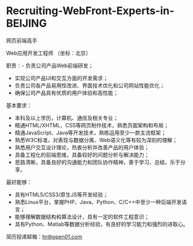 # Recruiting-WebFront-Experts-in-BEIJING
网页前端高手


Web应用开发工程师 （坐标：北京）

职责：- 负责公司产品Web前端研发；

- 实现公司产品UI和交互方面的开发需求；
- 负责公司各产品易用性改进、界面技术优化和公司网站性能优化；
- 确保公司产品具有优质的用户体验和高性能；

基本要求：
- 本科及以上学历，计算机、通信及相关专业；
- 精通HTML/XHTML、CSS等网页制作技术，熟悉页面架构和布局；
- 精通JavaScript、Java等开发技术，熟练运用至少一款主流框架；
- 熟悉W3C标准，对表现与数据分离、Web语义化等有较为深刻的理解；
- 熟悉用户交互设计理论，热衷分析并改善产品的用户体验；
- 具备工程化的前端思维，具备较好的问题分析与解决能力；
- 思路清晰，具备良好的沟通能力和团队协作精神，善于学习、总结，乐于分享。

最好能够：

- 具有HTML5/CSS3/原生JS等开发经验；
- 熟悉Linux平台，掌握PHP、Java、Python、C/C++中至少一种后端开发语言；
- 能够理解数据结构和算法设计，具有一定的软件工程意识；
- 具有Python、Matlab等数据分析经验，有良好的学习能力和强烈的进取心。

简历投递邮箱：hr@open01.com
